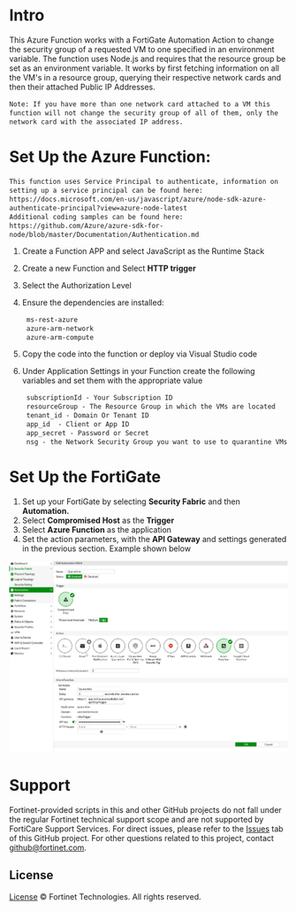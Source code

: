 # Intro
This Azure Function works with a FortiGate Automation Action  to change the security group of a requested VM to one specified in an environment variable.
The function uses Node.js and requires that the resource group be set as an environment variable.
It works by first fetching information on all the VM's in a resource group, querying their respective network cards and then their attached Public IP Addresses.

    Note: If you have more than one network card attached to a VM this function will not change the security group of all of them, only the network card with the associated IP address.

# Set Up the Azure Function:
    This function uses Service Principal to authenticate, information on setting up a service principal can be found here: https://docs.microsoft.com/en-us/javascript/azure/node-sdk-azure-authenticate-principal?view=azure-node-latest
    Additional coding samples can be found here: https://github.com/Azure/azure-sdk-for-node/blob/master/Documentation/Authentication.md

  1. Create a Function APP and select JavaScript as the Runtime Stack
  2. Create a new Function and Select **HTTP trigger**
  3. Select the Authorization Level
  4. Ensure the dependencies are installed:

          ms-rest-azure
          azure-arm-network
          azure-arm-compute
  5. Copy the code into the function or deploy via Visual Studio code
  6. Under Application Settings in your Function create the following variables and set them with the appropriate value

          subscriptionId - Your Subscription ID
          resourceGroup - The Resource Group in which the VMs are located
          tenant_id - Domain Or Tenant ID
          app_id  - Client or App ID
          app_secret - Password or Secret
          nsg - the Network Security Group you want to use to quarantine VMs


# Set Up the FortiGate

  1. Set up your FortiGate by selecting **Security Fabric** and then **Automation.**
  2. Select **Compromised Host** as the **Trigger**
  3. Select **Azure Function** as the application
  4. Set the action parameters, with the **API Gateway** and settings generated in the previous section. Example shown below

  ![picture](./imgs/FortigateExampleScreenshot.png)





 # Support
 Fortinet-provided scripts in this and other GitHub projects do not fall under the regular Fortinet technical support scope and are not supported by FortiCare Support Services.
 For direct issues, please refer to the [Issues](https://github.com/fortinet/aws-lambda-vpc-security-group-update/issues) tab of this GitHub project.
 For other questions related to this project, contact [github@fortinet.com](mailto:github@fortinet.com).

 ## License
 [License](./LICENSE) © Fortinet Technologies. All rights reserved.
